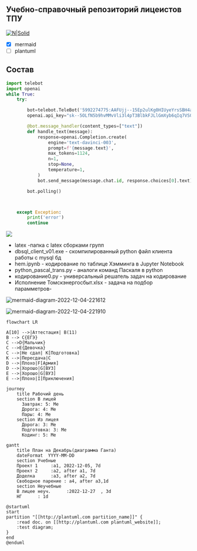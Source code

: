 ## Учебно-справочный репозиторий лицеистов ТПУ
[![N|Solid](https://portal.tpu.ru/f_lyceum/img/main-logo.jpg)](https://portal.tpu.ru/lyceum)



- [X] mermaid
- [ ] plantuml

## Состав

```python
import telebot
import openai
while True:
    try:

        bot=telebot.TeleBot('5992274775:AAFUjj--15Ep2ulKg0HIUyeYrsSBH4a2l-6c')
        openai.api_key="sk--5OLfN5b9hvMMvVli3l4pT3BlbkFJLlGmXyb6qIq7VS0CzoaY"

        @bot.message_handler(content_types=["text"])
        def handle_text(message):
            response=openai.Completion.create(
                engine='text-davinci-003',
                prompt=f'{message.text}',
                max_tokens=1124,
                n=1,
                stop=None,
                temperature=1,
            )
            bot.send_message(message.chat.id, response.choices[0].text)

        bot.polling()



    except Exception:
        print('error')
        continue

```

[![](https://user-images.githubusercontent.com/114549805/205498470-cedca720-1950-48ab-91b4-5dd23a5ff0a0.png)](https://github.com/lyctpu/help/blob/main/bdtest.py)
 
- latex -папка с latex сборками групп
- dbsql_client_v01.exe - скомпилированный python файл клиента работы с mysql бд
- hem.ipynb - кодирование по таблице Хэмминга в Jupyter Notebook
- python_pascal_trans.py - аналоги команд Паскаля в python
- кодирование0.py - универсальный решатель задач на кодирование
- Исполнение Томскэнергосбыт.xlsx - задача на подбор парамметров- 

![mermaid-diagram-2022-12-04-221612](https://user-images.githubusercontent.com/114549805/205499010-2b56a70b-1df6-4016-afbf-b87646f5cdaa.svg)

![mermaid-diagram-2022-12-04-221910](https://user-images.githubusercontent.com/114549805/205499014-28c15bd3-f64c-4aaa-9603-fa207b2c6749.svg)


```mermaid
flowchart LR

A[10] -->|Аттестация| B(11)
B --> C{ЕГЭ}
C -->D{Мальчик}
C -->E{Девочка}
C -->|Не сдал| K[Подготовка]
K -->|Пересдача|C
D -->|Плохо|F[Армия]
D -->|Хорошо|G[ВУЗ]
E -->|Хорошо|G[ВУЗ]
E -->|Плохо|I[Приключения]
```

```mermaid
journey
    title Рабочий день
    section В лицей
      Завтрак: 5: Me
      Дорога: 4: Me
      Пары: 4: Me
    section Из лицея
      Дорога: 3: Me
      Подготовка: 3: Me
      Кодинг: 5: Me
```

```mermaid
gantt
    title План на Декабрь(диаграмма Ганта)
    dateFormat  YYYY-MM-DD
    section Учебные
    Проект 1     :a1, 2022-12-05, 7d
    Проект 2     :a2, after a1, 7d
    Доделка      :a3, after a2, 7d
    Свободное парение : a4, after a3,1d
    section Неучебные
    В лицее неуч.      :2022-12-27  , 3d
    НГ      : 1d
```



```ch
@startuml
start
partition "[[http://plantuml.com partition_name]]" {
    :read doc. on [[http://plantuml.com plantuml_website]];
    :test diagram;
}
end
@enduml
```
